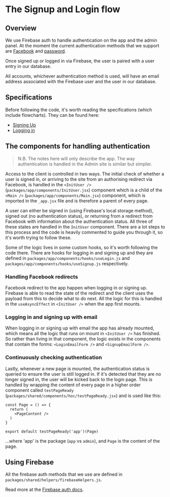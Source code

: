 # The Signup and Login flow

## Overview

We use Firebase auth to handle authentication on the app and the admin panel. At the moment the current authentication methods that we support are [Facebook](https://firebase.google.com/docs/auth/web/facebook-login) and [password](https://firebase.google.com/docs/auth/web/password-auth).

Once signed up or logged in via Firebase, the user is paired with a user entry in our database.

All accounts, whichever authentication method is used, will have an email address associated with the Firebase user and the user in our database.

## Specifications

Before following the code, it's worth reading the specifications (which include flowcharts). They can be found here:

- [Signing Up](https://docs.google.com/document/d/1dC0-DZuOrlmEiDEmSfQMpAaZ7iiGCGvmJx4zKTzpxG0)
- [Logging in](https://docs.google.com/document/d/1X2aib9EmlzfoqhgYKhsERZ5oMot7dAigf9rtOB2KAGQ/edit)


## The components for handling authentication

> N.B. The notes here will only describe the app. The way authentication is handled in the Admin site is similar but simpler.

Access to the client is controlled in two ways. The initial check of whether a user is signed in, or arriving to the site from an authorising redirect via Facebook, is handled in the `<InitUser />` (`packages/app/components/InitUser.jsx`) component which is a child of the `<Main />` (`packages/app/components/Main.jsx`) component, which is imported in the `_app.jsx` file and is therefore a parent of every page.

A user can either be signed in (using Firebase's local storage method), signed out (no authentication status), or returning from a redirect from Facebook with information about the authentication status. All three of these states are handled in the `InitUser` component. There are a lot steps to this process and the code is heavily commented to guide you through it, so it's worth trying to follow these.

Some of the logic lives in some custom hooks, so it's worth following the code there. There are hooks for logging in and signing up and they are defined in `packages/app/components/hooks/useLogin.js` and `packages/app/components/hooks/useSignup.js` respectively.

### Handling Facebook redirects

Facebook redirect to the app happen when logging in or signing up. Firebase is able to read the state of the redirect and the client uses the payload from this to decide what to do next. All the logic for this is handled in the `useAsyncEffect` in `<InitUser />` when the app first mounts.

### Logging in and signing up with email

When logging in or signing up with email the app has already mounted, which means all the logic that runs on mount in `<InitUser />` has finished. So rather than living in that component, the logic exists in the components that contain the forms: `<LoginEmailForm />` and `<SignupEmailForm />`.

### Continuously checking authentication

Lastly, whenever a new page is mounted, the authentication status is queried to ensure the user is still logged in. If it's detected that they are no longer signed in, the user will be kicked back to the login page. This is handled by wrapping the content of every page in a higher order component called `testPageReady` (`packages/shared/components/hoc/testPageReady.jsx`) and is used like this:

```
const Page = () => {
  return (
    <PageContent />
  )
}

export default testPageReady('app')(Page)
```

...where 'app' is the package (`app` vs `admin`), and `Page` is the content of the page.

## Using Firebase

All the firebase auth methods that we use are defined in `packages/shared/helpers/firebaseHelpers.js`.

Read more at the [Firebase auth docs](https://firebase.google.com/docs/auth/web/start).